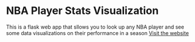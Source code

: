 # NBA Player Stats Visualization
This is a flask web app that sllows you to look up any NBA player and see some data visualizations on their performance in a season
[Visit the website](https://knowball.net)
